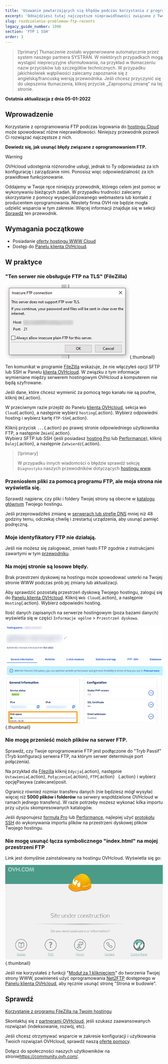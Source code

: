 ```yaml
---
title: 'Usuwanie powtarzających się błędów podczas korzystania z programu FTP'
excerpt: 'Odnajdziesz tutaj najczęstsze nieprawidłowości związane z Twoim oprogramowaniem FTP'
slug: rozdzielenie-problemow-ftp-recents
legacy_guide_number: 1996
section: 'FTP i SSH'
order: 3
---
```


> [!primary]
> Tłumaczenie zostało wygenerowane automatycznie przez system naszego partnera SYSTRAN. W niektórych przypadkach mogą wystąpić nieprecyzyjne sformułowania, na przykład w tłumaczeniu nazw przycisków lub szczegółów technicznych. W przypadku jakichkolwiek wątpliwości zalecamy zapoznanie się z angielską/francuską wersją przewodnika. Jeśli chcesz przyczynić się do ulepszenia tłumaczenia, kliknij przycisk „Zaproponuj zmianę” na tej stronie.
>

**Ostatnia aktualizacja z dnia 05-01-2022**

## Wprowadzenie

Korzystanie z oprogramowania FTP podczas logowania do [hostingu Cloud](https://www.ovhcloud.com/pl/web-hosting/) może spowodować różne nieprawidłowości. Niniejszy przewodnik pozwoli Ci rozwiązać najczęstsze z nich.

**Dowiedz się, jak usunąć błędy związane z oprogramowaniem FTP.**

> [!warning]
>
> OVHcloud udostępnia różnorodne usługi, jednak to Ty odpowiadasz za ich konfigurację i zarządzanie nimi. Ponosisz więc odpowiedzialność za ich prawidłowe funkcjonowanie.
>
> Oddajemy w Twoje ręce niniejszy przewodnik, którego celem jest pomoc w wykonywaniu bieżących zadań. W przypadku trudności zalecamy skorzystanie z pomocy wyspecjalizowanego webmastera lub kontakt z producentem oprogramowania. Niestety firma OVH nie będzie mogła udzielić wsparcia w tym zakresie. Więcej informacji znajduje się w sekcji [Sprawdź](#gofurther) ten przewodnik.
>

## Wymagania początkowe

- Posiadanie [oferty hostingu WWW Cloud](https://www.ovhcloud.com/pl/web-hosting/)
- Dostęp do [Panelu klienta OVHcloud](https://www.ovh.com/auth/?action=gotomanager&from=https://www.ovh.pl/&ovhSubsidiary=pl).

## W praktyce

### "Ten serwer nie obsługuje FTP na TLS" (FileZilla)

![filezilla_error](images/filezilla_error.png){.thumbnail}

Ten komunikat w programie [FileZilla](https://docs.ovh.com/fr/hosting/mutualise-guide-utilisation-filezilla/) wskazuje, że nie włączyłeś opcji SFTP lub SSH w Panelu [klienta OVHcloud](https://www.ovh.com/auth/?action=gotomanager&from=https://www.ovh.pl/&ovhSubsidiary=pl). W związku z tym informacje wymieniane między serwerem hostingowym OVHcloud a komputerem nie będą szyfrowane.

Jeśli dane, które chcesz wymienić za pomocą tego kanału nie są poufne, kliknij `OK`{.action}.

W przeciwnym razie przejdź do Panelu [klienta OVHcloud](https://www.ovh.com/auth/?action=gotomanager&from=https://www.ovh.pl/&ovhSubsidiary=pl), sekcja `Web Cloud`{.action}, a następnie wybierz `hosting`{.action}. Wybierz odpowiedni hosting i wybierz kartę `FTP-SSH`{.action}.

Kliknij przycisk `...`{.action} po prawej stronie odpowiedniego użytkownika FTP, a następnie `Zmień`{.action}.<br>
Wybierz SFTP lub SSH (jeśli posiadasz [hosting Pro](https://www.ovh.com/fr/hebergement-web/hebergement-pro.xml) lub [Performance](https://www.ovh.com/fr/hebergement-web/hebergement-performance.xml)), kliknij `Dalej`{.action}, a następnie `Zatwierdź`{.action}.

> [!primary]
>
> W przypadku innych wiadomości o błędzie sprawdź sekcję `Diagnostyka` naszych przewodników dotyczących [hostingu www](../).
>

### Przeniosłem pliki za pomocą programu FTP, ale moja strona nie wyświetla się.

Sprawdź najpierw, czy pliki i foldery Twojej strony są obecne w [katalogu głównym](https://docs.ovh.com/fr/hosting/mettre-mon-site-en-ligne/#3-telecharger-les-fichiers-sur-lespace-de-stockage) Twojego hostingu.

Jeśli przeprowadziłeś zmianę w [serwerach lub strefie DNS](https://docs.ovh.com/fr/domains/editer-ma-zone-dns/#comprendre-la-notion-de-dns) mniej niż 48 godziny temu, odczekaj chwilę i zrestartuj urządzenia, aby usunąć pamięć podręczną.

### Moje identyfikatory FTP nie działają.

Jeśli nie możesz się zalogować, zmień hasło FTP zgodnie z instrukcjami zawartymi w tym [przewodniku](https://docs.ovh.com/fr/hosting/modifier-mot-de-passe-utilisateur-ftp/).

### Na mojej stronie są losowe błędy.

Brak przestrzeni dyskowej na hostingu może spowodować usterki na Twojej stronie WWW podczas prób jej zmiany lub aktualizacji.

Aby sprawdzić pozostałą przestrzeń dyskową Twojego hostingu, zaloguj się do [Panelu klienta OVHcloud](https://www.ovh.com/auth/?action=gotomanager&from=https://www.ovh.pl/&ovhSubsidiary=pl). Kliknij `Web Cloud`{.action}, a następnie `Hosting`{.action}. Wybierz odpowiedni hosting.

Ilość danych zapisanych na serwerze hostingowym (poza bazami danych) wyświetla się w części `Informacje ogólne` > `Przestrzeń dyskowa`.

![disk_space](images/disk_space.png){.thumbnail}

### Nie mogę przenieść moich plików na serwer FTP.

Sprawdź, czy Twoje oprogramowanie FTP jest podłączone do "Tryb Passif" (Tryb konfiguracji serwera FTP, na którym serwer determinuje port połączenia).

Na przykład dla [Filezilla](https://docs.ovh.com/fr/hosting/mutualise-guide-utilisation-filezilla/) kliknij `Edycja`{.action}, następnie `Ustawienia`{.action}, `Połączenie`{.action}, `FTP`{.action} ` `{.action} i wybierz opcjęPasywa (zalecane)posit.

Ogranicz również rozmiar transferu danych (nie będziesz mógł wysyłać więcej niż **5000 plików i folderów** na serwery współdzielone OVHcloud w ramach jednego transferu). W razie potrzeby możesz wykonać kilka importu przy użyciu skompresowanych katalogów.

Jeśli dysponujesz [formułą Pro](https://www.ovhcloud.com/pl/web-hosting/professional-offer/) lub [Performance](https://www.ovhcloud.com/pl/web-hosting/performance-offer/), najlepiej użyć [protokołu SSH](https://docs.ovh.com/fr/hosting/mutualise-le-ssh-sur-les-hebergements-mutualises/) do wykonywania importu plików na przestrzeni dyskowej plików Twojego hostingu.

### Nie mogę usunąć łącza symbolicznego "index.html" na mojej przestrzeni FTP

Link jest domyślnie zainstalowany na hostingu OVHcloud. Wyświetla się go:

![site_under_construction](images/site_under_construction.png){.thumbnail}

Jeśli nie korzystałeś z funkcji "[Moduł za 1 kliknięciem](https://docs.ovh.com/fr/hosting/modules-en-1-clic/)" do tworzenia Twojej strony WWW, powinieneś użyć oprogramowania [Net2FTP](https://docs.ovh.com/fr/hosting/connexion-espace-stockage-ftp-hebergement-web/#1-connexion-via-le-ftp-explorer) dostępnego w [Panelu klienta OVHcloud](https://www.ovh.com/auth/?action=gotomanager&from=https://www.ovh.pl/&ovhSubsidiary=pl), aby ręcznie usunąć stronę "Strona w budowie".

## Sprawdź <a name="gofurther"></a>

[Korzystanie z programu FileZilla na Twoim hostingu](https://docs.ovh.com/fr/hosting/mutualise-guide-utilisation-filezilla/)

Skontaktuj się z [partnerami OVHcloud](https://partner.ovhcloud.com/fr/), jeśli szukasz zaawansowanych rozwiązań (indeksowanie, rozwój, etc).

Jeśli chcesz otrzymywać wsparcie w zakresie konfiguracji i użytkowania Twoich rozwiązań OVHcloud, sprawdź naszą [ofertę pomocy](https://www.ovhcloud.com/fr/support-levels/).

Dołącz do społeczności naszych użytkowników na stronie<https://community.ovh.com/>.
